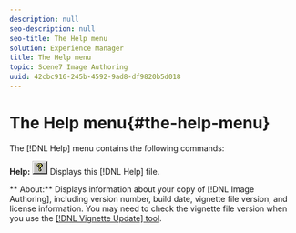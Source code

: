 ```yaml
---
description: null
seo-description: null
seo-title: The Help menu
solution: Experience Manager
title: The Help menu
topic: Scene7 Image Authoring
uuid: 42cbc916-245b-4592-9ad8-df9820b5d018
---
```


# The Help menu{#the-help-menu}

The [!DNL Help] menu contains the following commands:

**Help:** ![](assets/help.png) Displays this [!DNL Help] file.

** About:** Displays information about your copy of [!DNL Image Authoring], including version number, build date, vignette file version, and license information. You may need to check the vignette file version when you use the [ [!DNL Vignette Update] tool](../../c-vat-gs/c-vat-prep-img-dyn-rend/c-vat-img-rend-sys/c-vat-abt-vign-update-tool.md#concept-61c09096c9384766b30097c814780780). 

